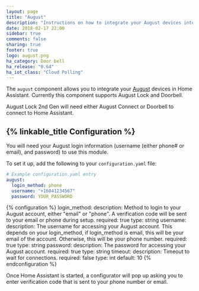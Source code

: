 ```yaml
---
layout: page
title: "August"
description: "Instructions on how to integrate your August devices into Home Assistant."
date: 2018-02-17 22:00
sidebar: true
comments: false
sharing: true
footer: true
logo: august.png
ha_category: Door bell
ha_release: "0.64"
ha_iot_class: "Cloud Polling"
---
```


The `august` component allows you to integrate your [August](http://august.com) devices in Home Assistant. Currently this component supports August Lock and Doorbell.

<p class='note'>
August Lock 2nd Gen will need either August Connect or Doorbell to connect to Home Assistant.
</p>

## {% linkable_title Configuration %}

You will need your August login information (username (either phone# or email), and password) to use this module.

To set it up, add the following to your `configuration.yaml` file:

```yaml
# Example configuration.yaml entry
august:
  login_method: phone
  username: "+16041234567"
  password: YOUR_PASSWORD
```

{% configuration %}
login_method:
  description: Method to login to your August account, either "email" or "phone". A verification code will be sent to your email or phone during setup.
  required: true
  type: string
username:
  description: The username for accessing your August account. This depends on your login_method, if login_method is email, this will be your email of the account. Otherwise, this will be your phone number.
  required: true
  type: string
password:
  description: The password for accessing your August account.
  required: true
  type: string
timeout:
  description: Timeout to wait for connections.
  required: false
  type: int
  default: 10
{% endconfiguration %}

Once Home Assistant is started, a configurator will pop up asking you to enter verification code that is sent to your phone number or email.

